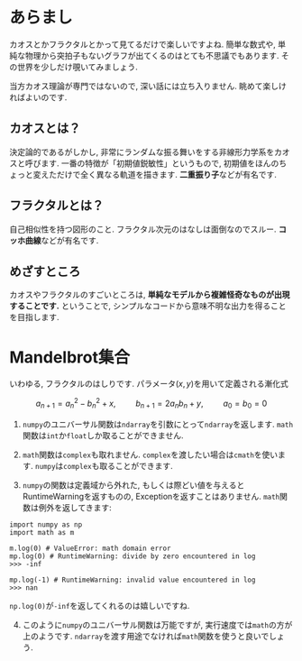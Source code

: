 <!---
	Pythonでカオス・フラクタルを見る
-->

# あらまし
カオスとかフラクタルとかって見てるだけで楽しいですよね. 簡単な数式や, 単純な物理から突拍子もないグラフが出てくるのはとても不思議でもあります. その世界を少しだけ覗いてみましょう. 

当方カオス理論が専門ではないので, 深い話には立ち入りません. 眺めて楽しければよいのです. 

## カオスとは？
決定論的であるがしかし, 非常にランダムな振る舞いをする非線形力学系をカオスと呼びます. 一番の特徴が「初期値鋭敏性」というもので, 初期値をほんのちょっと変えただけで全く異なる軌道を描きます.  **二重振り子**などが有名です. 

## フラクタルとは？
自己相似性を持つ図形のこと. フラクタル次元のはなしは面倒なのでスルー. **コッホ曲線**などが有名です. 

## めざすところ
カオスやフラクタルのすごいところは, **単純なモデルから複雑怪奇なものが出現することです.** ということで, シンプルなコードから意味不明な出力を得ることを目指します.

# Mandelbrot集合
いわゆる, フラクタルのはしりです. パラメータ$(x, y)$を用いて定義される漸化式
```math
	a_{n+1} = a_n^2 - b_n^2 + x,\hspace{1cm} b_{n+1} = 2a_nb_n + y,\hspace{1cm} a_0 = b_0 = 0
```


1. `numpy`のユニバーサル関数は`ndarray`を引数にとって`ndarray`を返します. `math`関数は`int`か`float`しか取ることができません. 

2. `math`関数は`complex`も取れません. `complex`を渡したい場合は`cmath`を使います. `numpy`は`complex`も取ることができます. 

3. `numpy`の関数は定義域から外れた, もしくは際どい値を与えるとRuntimeWarningを返すものの, Exceptionを返すことはありません. `math`関数は例外を返してきます:

```py3
import numpy as np
import math as m

m.log(0) # ValueError: math domain error
mp.log(0) # RuntimeWarning: divide by zero encountered in log
>>> -inf

mp.log(-1) # RuntimeWarning: invalid value encountered in log
>>> nan
```
`np.log(0)`が`-inf`を返してくれるのは嬉しいですね. 

4. このように`numpy`のユニバーサル関数は万能ですが, 実行速度では`math`の方が上のようです. `ndarray`を渡す用途でなければ`math`関数を使うと良いでしょう.



[^1]: これはとある後藤さんという方がつくった「Goto BLAS」のフォークです. 当の後藤さんは今はMKLの開発をしているそうで, Goto BLASの開発は止まってしまっているようです. 

[^2]: 科学技術系モジュールをいい感じに詰め込んだパッケージです. 

[^3]: Intelが開発する様々な数学ルーチンに関するライブラリ. BLAS, LAPACKなどの非常に高速な実装を含んでいます. 
